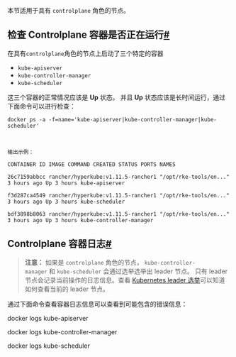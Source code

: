 本节适用于具有 `controlplane` 角色的节点。

## 检查 Controlplane 容器是否正在运行[#](https://docs.rancher.cn/docs/rancher2.5/troubleshooting/kubernetes-components/controlplane/_index#%E6%A3%80%E6%9F%A5-controlplane-%E5%AE%B9%E5%99%A8%E6%98%AF%E5%90%A6%E6%AD%A3%E5%9C%A8%E8%BF%90%E8%A1%8C "Direct link to heading")

在具有`controlplane`角色的节点上启动了三个特定的容器

- `kube-apiserver`
- `kube-controller-manager`
- `kube-scheduler`

这三个容器的正常情况应该是 **Up** 状态。 并且 **Up** 状态应该是长时间运行，通过下面命令可以进行检查：

```
docker ps -a -f=name='kube-apiserver|kube-controller-manager|kube-scheduler'



输出示例：

CONTAINER ID IMAGE COMMAND CREATED STATUS PORTS NAMES

26c7159abbcc rancher/hyperkube:v1.11.5-rancher1 "/opt/rke-tools/en..." 3 hours ago Up 3 hours kube-apiserver

f3d287ca4549 rancher/hyperkube:v1.11.5-rancher1 "/opt/rke-tools/en..." 3 hours ago Up 3 hours kube-scheduler

bdf3898b8063 rancher/hyperkube:v1.11.5-rancher1 "/opt/rke-tools/en..." 3 hours ago Up 3 hours kube-controller-manager
```



## Controlplane 容器日志[#](https://docs.rancher.cn/docs/rancher2.5/troubleshooting/kubernetes-components/controlplane/_index#controlplane-%E5%AE%B9%E5%99%A8%E6%97%A5%E5%BF%97 "Direct link to heading")

> **注意：** 如果是 `controlplane` 角色的节点， `kube-controller-manager` 和 `kube-scheduler` 会通过选举选举出 leader 节点。 只有 leader 节点会记录当前操作的日志信息。查看 [Kubernetes leader 选举](https://docs.rancher.cn/docs/rancher2.5/troubleshooting/kubernetes-resources/_index)可以知道如何查看当前的 leader 节点。

通过下面命令查看容器日志信息可以查看到可能包含的错误信息：

docker logs kube-apiserver

docker logs kube-controller-manager

docker logs kube-scheduler